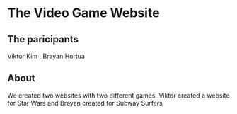 # The Video Game Website

## The paricipants
  Viktor Kim , Brayan Hortua

## About 
  We created two websites with two different games. Viktor created a website for Star Wars and Brayan created for Subway Surfers
